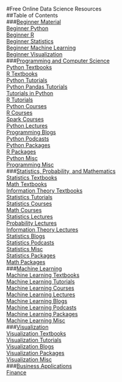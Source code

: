 #Free Online Data Science Resources  
##Table of Contents  
###[Beginner Material](./01_beginner)  
[Beginner Python](01_beginner#BeginnerPython)  
[Beginner R](01_beginner#BeginnerR)  
[Beginner Statistics](01_beginner#BeginnerStatistics)  
[Beginner Machine Learning](01_beginner#BeginnerMachineLearning)  
[Beginner Visualization](01_beginner#BeginnerVisualization)  
###[Programming and Computer Science](./02_programming)  
[Python Textbooks](02_programming#PythonTextbooks)  
[R Textbooks](02_programming#RTextbooks)  
[Python Tutorials](02_programming#PythonTutorials)  
[Python Pandas Tutorials](02_programming#PythonPandasTutorials)  
[Tutorials in Python](02_programming#TutorialsinPython)  
[R Tutorials](02_programming#RTutorials)  
[Python Courses](02_programming#PythonCourses)  
[R Courses](02_programming#RCourses)  
[Spark Courses](02_programming#SparkCourses)  
[Python Lectures](02_programming#PythonLectures)  
[Programming Blogs](02_programming#ProgrammingBlogs)  
[Python Podcasts](02_programming#PythonPodcasts)  
[Python Packages](02_programming#PythonPackages)  
[R Packages](02_programming#RPackages)  
[Python Misc](02_programming#PythonMisc)  
[Programming Misc](02_programming#ProgrammingMisc)  
###[Statistics, Probability, and Mathematics](./03_statistics)  
[Statistics Textbooks](03_statistics#StatisticsTextbooks)  
[Math Textbooks](03_statistics#MathTextbooks)  
[Information Theory Textbooks](03_statistics#InformationTheoryTextbooks)  
[Statistics Tutorials](03_statistics#StatisticsTutorials)  
[Statistics Courses](03_statistics#StatisticsCourses)  
[Math Courses](03_statistics#MathCourses)  
[Statistics Lectures](03_statistics#StatisticsLectures)  
[Probability Lectures](03_statistics#ProbabilityLectures)  
[Information Theory Lectures](03_statistics#InformationTheoryLectures)  
[Statistics Blogs](03_statistics#StatisticsBlogs)  
[Statistics Podcasts](03_statistics#StatisticsPodcasts)  
[Statistics Misc](03_statistics#StatisticsMisc)  
[Statistics Packages](03_statistics#StatisticsPackages)  
[Math Packages](03_statistics#MathPackages)  
###[Machine Learning](./04_machine_learning)  
[Machine Learning Textbooks](04_machine_learning#MachineLearningTextbooks)  
[Machine Learning Tutorials](04_machine_learning#MachineLearningTutorials)  
[Machine Learning Courses](04_machine_learning#MachineLearningCourses)  
[Machine Learning Lectures](04_machine_learning#MachineLearningLectures)  
[Machine Learning Blogs](04_machine_learning#MachineLearningBlogs)  
[Machine Learning Podcasts](04_machine_learning#MachineLearningPodcasts)  
[Machine Learning Packages](04_machine_learning#MachineLearningPackages)  
[Machine Learning Misc](04_machine_learning#MachineLearningMisc)  
###[Visualization](./05_visualizaiton)  
[Visualization Textbooks](05_visualizaiton#VisualizationTextbooks)  
[Visualization Tutorials](05_visualizaiton#VisualizationTutorials)  
[Visualization Blogs](05_visualizaiton#VisualizationBlogs)  
[Visualization Packages](05_visualizaiton#VisualizationPackages)  
[Visualization Misc](05_visualizaiton#VisualizationMisc)  
###[Business Applications](./06_analytics)  
[Finance](06_analytics#Finance)  
